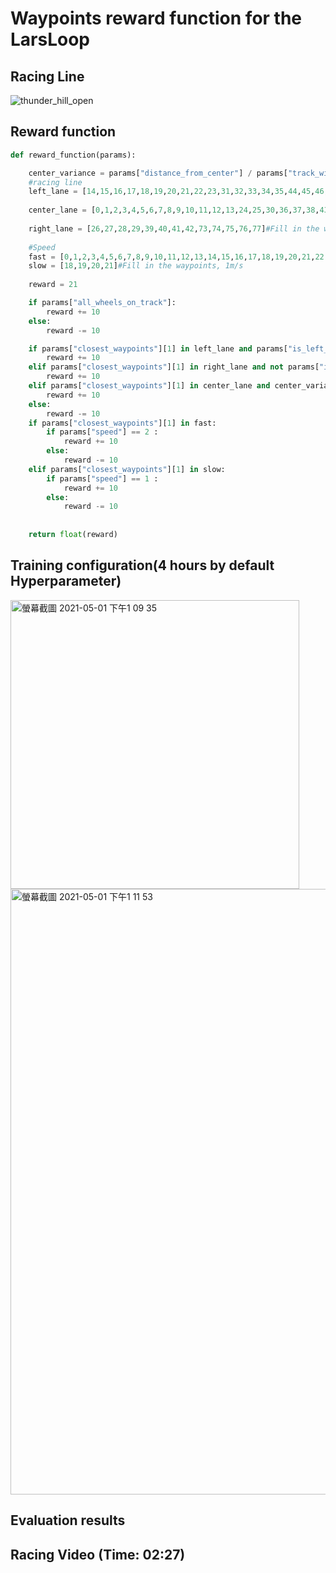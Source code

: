 # Waypoints reward function for the LarsLoop
## Racing Line
![thunder_hill_open](https://user-images.githubusercontent.com/61004532/116771469-41b64e80-aa7e-11eb-8a78-31fd532a2254.png)



## Reward function
```python
def reward_function(params):

    center_variance = params["distance_from_center"] / params["track_width"]
    #racing line
    left_lane = [14,15,16,17,18,19,20,21,22,23,31,32,33,34,35,44,45,46,47,48,49,50,51,52,53,61,62]#Fill in the waypoints
    
    center_lane = [0,1,2,3,4,5,6,7,8,9,10,11,12,13,24,25,30,36,37,38,43,54,55,56,57,58,59,60,63,64,65,66,67,68,69,70,71,72,78,79,80,81,82]#Fill in the waypoints
    
    right_lane = [26,27,28,29,39,40,41,42,73,74,75,76,77]#Fill in the waypoints
    
    #Speed
    fast = [0,1,2,3,4,5,6,7,8,9,10,11,12,13,14,15,16,17,18,19,20,21,22,23,24,25,26,27,28,29,30,31,32,33,34,35,36,37,38,39,40,41,42,43,44,45,46,47,48,49,50,51,52,53,54,55,56,57,58,59,60,61,62,63,64,65,66,67,68,69,70,71,72,73,74,75,76,77,78,79,80,81,82]#Fill in the waypoints, 2m/s
    slow = [18,19,20,21]#Fill in the waypoints, 1m/s
    
    reward = 21

    if params["all_wheels_on_track"]:
        reward += 10
    else:
        reward -= 10

    if params["closest_waypoints"][1] in left_lane and params["is_left_of_center"]:
        reward += 10
    elif params["closest_waypoints"][1] in right_lane and not params["is_left_of_center"]:
        reward += 10
    elif params["closest_waypoints"][1] in center_lane and center_variance < 0.4:
        reward += 10
    else:
        reward -= 10
    if params["closest_waypoints"][1] in fast:
        if params["speed"] == 2 :
            reward += 10
        else:
            reward -= 10
    elif params["closest_waypoints"][1] in slow:
        if params["speed"] == 1 :
            reward += 10
        else:
            reward -= 10
        
    
    return float(reward)
```
## Training configuration(4 hours by default Hyperparameter)
<img width="462" alt="螢幕截圖 2021-05-01 下午1 09 35" src="https://user-images.githubusercontent.com/61004532/116771491-804c0900-aa7e-11eb-95e9-aabb8ac0e77a.png">
<img width="969" alt="螢幕截圖 2021-05-01 下午1 11 53" src="https://user-images.githubusercontent.com/61004532/116771531-d0c36680-aa7e-11eb-866a-c37fbb10778c.png">

## Evaluation results 


## Racing Video (Time: 02:27)

